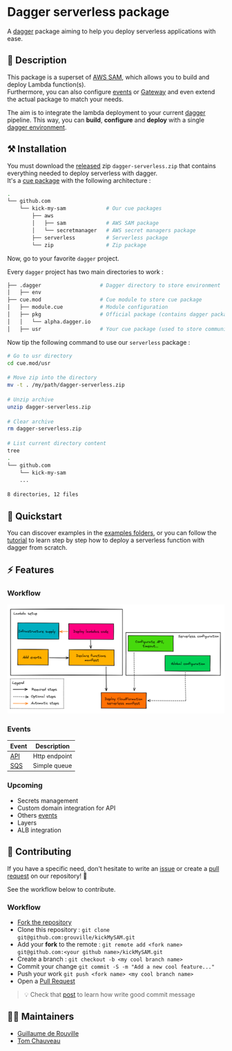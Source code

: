 # Dagger serverless package

A [dagger](https://dagger.io/) package aiming to help you deploy serverless applications with ease.

## :closed_book: Description

This package is a superset of [AWS SAM](https://docs.aws.amazon.com/serverless-application-model/latest/developerguide/what-is-sam.html), which allows you to build and deploy Lambda function(s). <br>
Furthermore, you can also configure [events](https://docs.aws.amazon.com/serverless-application-model/latest/developerguide/sam-property-function-eventsource.html) or [Gateway](https://docs.aws.amazon.com/serverless-application-model/latest/developerguide/sam-resource-api.html) and even extend the actual package to match your needs.

The aim is to integrate the lambda deployment to your current [dagger](https://dagger.io/) pipeline. This way, you can __build__, __configure__ and __deploy__ with a single [dagger environment](https://docs.dagger.io/1004/dev-first-env/).

## :hammer_and_pick: Installation 

You must download the [released](https://github.com/grouville/kickMySAM/releases) zip `dagger-serverless.zip` that contains everything needed to deploy serverless with dagger.<br>
It's a [cue package](https://cuelang.org/docs/concepts/packages/) with the following architecture :

```bash
.
└── github.com
    └── kick-my-sam             # Our cue packages
        ├── aws
        │   ├── sam             # AWS SAM package
        │   └── secretmanager   # AWS secret managers package
        ├── serverless          # Serverless package
        └── zip                 # Zip package
```

Now, go to your favorite `dagger` project.

Every `dagger` project has two main directories to work :
```bash
├── .dagger                   # Dagger directory to store environment
│   ├── env
├── cue.mod                   # Cue module to store cue package
│   ├── module.cue            # Module configuration
│   ├── pkg                   # Official package (contains dagger package)
│   │   └── alpha.dagger.io
│   ├── usr                   # Your cue package (used to store community package)
```

Now tip the following command to use our `serverless` package :

```bash
# Go to usr directory
cd cue.mod/usr

# Move zip into the directory
mv -t . /my/path/dagger-serverless.zip

# Unzip archive
unzip dagger-serverless.zip

# Clear archive
rm dagger-serverless.zip

# List current directory content
tree
.
└── github.com
    └── kick-my-sam
    ...

8 directories, 12 files
```

## :beginner: Quickstart

You can discover examples in the [examples folders](./examples), or you can follow the [tutorial](./tutorial) to learn step by step how to deploy a serverless function with dagger from scratch.

## :zap: Features

### Workflow

![serverless workflow](.github/assets/dagger-serverless-workflow.png)

### Events

| Event                                                                                                                 | Description  	|  
|---	                                                                                                                |---	        |
| [API](https://docs.aws.amazon.com/serverless-application-model/latest/developerguide/sam-property-function-api.html)  | Http endpoint |  
| [SQS](https://docs.aws.amazon.com/serverless-application-model/latest/developerguide/sam-property-function-sqs.html)  | Simple queue  |  

### Upcoming

- Secrets management
- Custom domain integration for API
- Others [events](https://docs.aws.amazon.com/serverless-application-model/latest/developerguide/sam-property-function-eventsource.html)
- Layers
- ALB integration

## :handshake: Contributing

If you have a specific need, don't hesitate to write an [issue](https://github.com/grouville/kickMySAM/issues) or create a [pull request]((https://github.com/grouville/kickMySAM/pulls)) on our repository! :rocket:

See the workflow below to contribute.

### Workflow

- [Fork the repository](https://github.com/grouville/kickMySAM/fork)
- Clone this repository : `git clone git@github.com:grouville/kickMySAM.git`
- Add your **fork** to the remote : `git remote add <fork name> git@github.com:<your github name>/kickMySAM.git`
- Create a branch : `git checkout -b <my cool branch name>`
- Commit your change `git commit -S -m "Add a new cool feature..."`
- Push your work `git push <fork name> <my cool branch name>`
- Open a [Pull Request](https://github.com/grouville/kickMySAM/pulls)

> :bulb: Check that [post](https://chris.beams.io/posts/git-commit/) to learn how write good commit message

## 	:superhero_man: Maintainers

- [Guillaume de Rouville](https://github.com/grouville)
- [Tom Chauveau](https://github.com/TomChv)